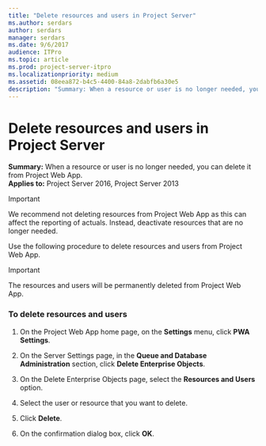 ```yaml
---
title: "Delete resources and users in Project Server"
ms.author: serdars
author: serdars
manager: serdars
ms.date: 9/6/2017
audience: ITPro
ms.topic: article
ms.prod: project-server-itpro
ms.localizationpriority: medium
ms.assetid: 08eea872-b4c5-4400-84a8-2dabfb6a30e5
description: "Summary: When a resource or user is no longer needed, you can delete it from Project Web App."
---
```


# Delete resources and users in Project Server
 
 **Summary:** When a resource or user is no longer needed, you can delete it from Project Web App.<br/>
**Applies to:** Project Server 2016, Project Server 2013
  
> [!IMPORTANT]
> We recommend not deleting resources from Project Web App as this can affect the reporting of actuals. Instead, deactivate resources that are no longer needed. 
  
Use the following procedure to delete resources and users from Project Web App.
  
> [!IMPORTANT]
> The resources and users will be permanently deleted from Project Web App. 
  
### To delete resources and users

1. On the Project Web App home page, on the **Settings** menu, click **PWA Settings**.
    
2. On the Server Settings page, in the **Queue and Database Administration** section, click **Delete Enterprise Objects**.
    
3. On the Delete Enterprise Objects page, select the **Resources and Users** option.
    
4. Select the user or resource that you want to delete.
    
5. Click **Delete**.
    
6. On the confirmation dialog box, click **OK**.
    

